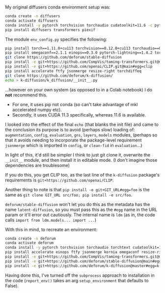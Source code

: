 My original diffusers conda environment setup was:

```sh
conda create -n diffusers
conda activate diffusers
conda install -y pytorch torchvision torchaudio cudatoolkit=11.6 -c pytorch -c conda-forge
pip install diffusers transformers piexif
```

The module `env_config.py` specifies the following:

```sh
pip install torch==1.11.0+cu113 torchvision==0.12.0+cu113 torchaudio==0.11.0 --extra-index-url https://download.pytorch.org/whl/cu113
pip install omegaconf==2.1.1 einops==0.3.0 pytorch-lightning==1.4.2 torchmetrics==0.6.0 torchtext==0.2.3 transformers==4.19.2 kornia==0.6
git clone https://github.com/deforum/stable-diffusion
pip install -e git+https://github.com/CompVis/taming-transformers.git@master#egg=taming-transformers
pip install -e git+https://github.com/openai/CLIP.git@main#egg=clip
pip install accelerate ftfy jsonmerge resize-right torchdiffeq
git clone https://github.com/deforum/k-diffusion/
echo > k-diffusion/k_diffusion/__init__.py
```

...however on your own system (as opposed to in a Colab notebook) I do **not** recommend this.

- For one, it uses pip not conda (so can't take advantage of mkl accelerated numpy etc).
- Secondly, it uses CUDA 11.3 specifically, whereas 11.6 is available.

I looked into the effect of the final `echo` (that blanks the init file) and came to the conclusion
its purpose is to avoid (perhaps slow) loading of: `augmentation`, `config`, `evaluation`, `gns`, `layers`, `models` modules,
(perhaps so that it avoids needing to incorporate the package-level requirement `jsonmerge` which is
imported in `config`, or `clean-fid` in `evaluation`...)

In light of this, it'd still be simpler I think to just git clone it, overwrite the `__init__`
module, and then install it in editable mode. (I don't imagine those dependencies are troublesome)

If you do this, you get CLIP too, as the last line of the `k-diffusion` package's requirements is
`git+https://github.com/openai/CLIP`.

Another thing to note is that `pip install -e git+GIT_URL#egg=foo` is the same as `git clone GIT_URL src/foo; pip install -e src/foo`.

`deforum/stable-diffusion` won't let you do this as the metadata has the name `latent-diffusion`, so
you must pass this as the `#egg` name in the URL param or it'll error out cautiously.
The internal name is `ldm` (as in, the code calls `import from ldm.models... import ...`)

With this in mind, to recreate an environment:

```sh
conda create -n deforum
conda activate deforum
conda install -y pytorch torchvision torchaudio torchtext cudatoolkit=11.6 pytorch-lightning -c pytorch -c conda-forge
pip install accelerate einops ftfy jsonmerge kornia omegaconf resize-right torchdiffeq torchmetrics transformers
pip install -e git+https://github.com/CompVis/taming-transformers.git@master#egg=taming-transformers
pip install -e git+https://github.com/deforum/stable-diffusion@main#egg=latent-diffusion
pip install -e git+https://github.com/deforum/k-diffusion@master#egg=k-diffusion
```

Having done this, I've turned off the `subprocess` approach to installation in the code
(`report_env()` takes an arg `setup_environment` that defaults to False).
